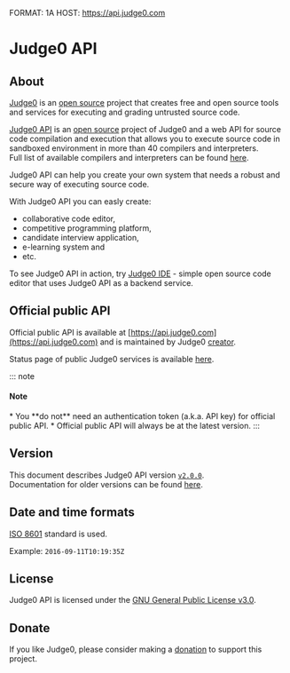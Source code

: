 FORMAT: 1A
HOST: https://api.judge0.com

# Judge0 API
<!-- include(hostname.html) -->
<!-- include(style.html) -->
<!-- include(ga.html) -->

## About
[Judge0](https://judge0.com) is an [open source](https://github.com/judge0) project that creates free and open source tools
and services for executing and grading untrusted source code.

[Judge0 API](https://api.judge0.com) is an [open source](https://github.com/judge0/api) project of Judge0 and a web API for source code compilation
and execution that allows you to execute source code in sandboxed environment in more than 40 compilers and interpreters.<br>
Full list of available compilers and interpreters can be found [here](/languages).

Judge0 API can help you create your own system that needs a robust and secure way of executing source code.

With Judge0 API you can easly create:
* collaborative code editor,
* competitive programming platform,
* candidate interview application,
* e-learning system and
* etc.

To see Judge0 API in action, try [Judge0 IDE](https://ide.judge0.com) - simple open source code editor that uses Judge0 API as a backend service.

## Official public API
Official public API is available at [https://api.judge0.com](https://api.judge0.com) and is maintained by Judge0 [creator](https://github.com/hermanzdosilovic).

Status page of public Judge0 services is available [here](https://status.judge0.com).

::: note
<h4>Note</h4>
* You **do not** need an authentication token (a.k.a. API key) for official public API.
* Official public API will always be at the latest version.
:::

## Version
This document describes Judge0 API version [`v2.0.0`](https://github.com/judge0/api/tree/v2.0.0).<br>
Documentation for older versions can be found [here](https://static.judge0.com/api/docs/).

## Date and time formats
[ISO 8601](https://en.wikipedia.org/wiki/ISO_8601) standard is used.

Example: `2016-09-11T10:19:35Z`

## License
Judge0 API is licensed under the [GNU General Public License v3.0](https://github.com/judge0/api/blob/v2.0.0/LICENSE).

## Donate
If you like Judge0, please consider making a [donation](https://www.paypal.me/hermanzdosilovic) to support this project.

<!-- include(authentication/authentication.md) -->
<!-- include(authorization/authorization.md) -->
<!-- include(submissions/submissions.md) -->
<!-- include(statuses_and_languages/statuses_and_languages.md) -->
<!-- include(system_and_configuration/system_and_configuration.md) -->
<!-- include(health_check/health_check.md) -->
